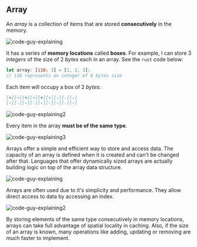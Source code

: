## Array

An _array_ is a collection of items that are stored **consecutively** in the memory.

![code-guy-explaining](https://github.com/aloefflerj/roadmaps/assets/51006938/d4300ff4-65c4-410c-b133-27578f79f942)

It has a series of **memory locations** called **boxes**. For example, I can store 3 _integers_ of the size of 2 _bytes_ each in an array. See the `rust` code below:
```rs
let array: [i16; 3] = [1, 2, 3];
// i16 represents an integer of 8 bytes size
```

Each item will occupy a box of 2 _bytes_:

```md
[+][+][+][+][+][+][-][-][-]
[-][-][-][-][-][-][-][-][-]
```

![code-guy-explaining2](https://github.com/aloefflerj/roadmaps/assets/51006938/b51da748-8b5a-4ff5-bfbb-bbef48ba1de3)

Every item in the array **must be of the same type**.

![code-guy-explaining3](https://github.com/aloefflerj/roadmaps/assets/51006938/3e1d7f6f-886e-43ba-be67-0642a00700c9)

Arrays offer a simple and efficient way to store and access data. The capacity of an array is defined when it is created and can't be changed after that. Languages ​​that offer dynamically sized arrays are actually building logic on top of the array data structure.

![code-guy-explaining](https://github.com/aloefflerj/roadmaps/assets/51006938/d4300ff4-65c4-410c-b133-27578f79f942)

Arrays are often used due to it's simplicity and performance. They allow direct access to data by accessing an index.

![code-guy-explaining2](https://github.com/aloefflerj/roadmaps/assets/51006938/b51da748-8b5a-4ff5-bfbb-bbef48ba1de3)

By storing elements of the same type consecutively in memory locations, arrays can take full advantage of spatial locality in caching. Also, if the size of an array is known, many operations like adding, updating or removing are much faster to implement.